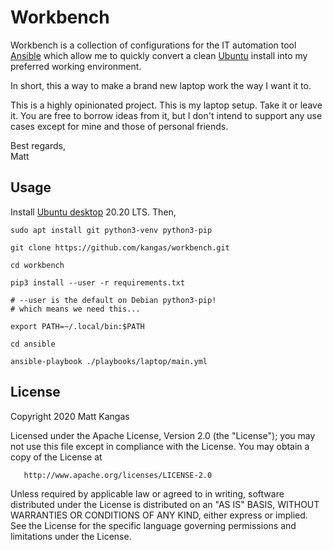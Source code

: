 # Workbench

Workbench is a collection of configurations for the IT automation tool [Ansible](https://docs.ansible.com/ansible/latest/index.html) which allow me to quickly convert a clean [Ubuntu](https://ubuntu.com/download/desktop) install into my preferred working environment.

In short, this a way to make a brand new laptop work the way I want it to.

This is a highly opinionated project. This is my laptop setup. Take it or leave it. You are free to borrow ideas from it, but I don't intend to support any use cases except for mine and those of personal friends.

Best regards,  
Matt

## Usage

Install [Ubuntu desktop](https://ubuntu.com/tutorials/install-ubuntu-desktop) 20.20 LTS. Then,

```
sudo apt install git python3-venv python3-pip

git clone https://github.com/kangas/workbench.git

cd workbench

pip3 install --user -r requirements.txt

# --user is the default on Debian python3-pip!
# which means we need this...

export PATH=~/.local/bin:$PATH

cd ansible

ansible-playbook ./playbooks/laptop/main.yml
```


## License

   Copyright 2020 Matt Kangas

   Licensed under the Apache License, Version 2.0 (the "License");
   you may not use this file except in compliance with the License.
   You may obtain a copy of the License at

       http://www.apache.org/licenses/LICENSE-2.0

   Unless required by applicable law or agreed to in writing, software
   distributed under the License is distributed on an "AS IS" BASIS,
   WITHOUT WARRANTIES OR CONDITIONS OF ANY KIND, either express or implied.
   See the License for the specific language governing permissions and
   limitations under the License.

